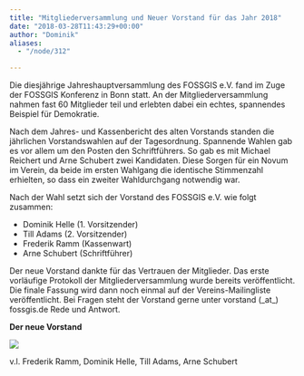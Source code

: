```yaml
---
title: "Mitgliederversammlung und Neuer Vorstand für das Jahr 2018"
date: "2018-03-28T11:43:29+00:00"
author: "Dominik"
aliases:
  - "/node/312"

---
```


<p>Die diesjährige Jahreshauptversammlung des FOSSGIS e.V. fand im Zuge der FOSSGIS Konferenz in Bonn statt. An der Mitgliederversammlung nahmen fast 60 Mitglieder teil und erlebten dabei ein echtes, spannendes Beispiel für Demokratie.</p>

<p>Nach dem Jahres- und Kassenbericht des alten Vorstands standen die jährlichen Vorstandswahlen auf der Tagesordnung. 
Spannende Wahlen gab es vor allem um den Posten den Schriftführers. So gab es mit Michael Reichert und Arne Schubert zwei Kandidaten. Diese Sorgen für ein Novum im Verein, da beide im ersten Wahlgang die identische Stimmenzahl erhielten, so dass ein zweiter Wahldurchgang notwendig war. </p>

<p>Nach der Wahl setzt sich der Vorstand des FOSSGIS e.V. wie folgt zusammen:</p>

<ul>
<li>Dominik Helle (1. Vorsitzender)</li>
<li>Till Adams (2. Vorsitzender)</li>
 <li>Frederik Ramm (Kassenwart)</li>
 <li>Arne Schubert (Schriftführer) </li>
</ul>

<p>Der neue Vorstand dankte für das Vertrauen der Mitglieder. Das erste vorläufige Protokoll der Mitgliederversammlung wurde bereits veröffentlicht.  Die finale Fassung wird dann noch einmal auf der Vereins-Mailingliste veröffentlicht. Bei Fragen steht der Vorstand gerne unter vorstand (_at_) fossgis.de Rede und Antwort. </p>

<p><strong>Der neue Vorstand</strong></p>
<img src="/news/legacy/fossgis_vorstand_2018.jpg" />
<p>v.l. Frederik Ramm, Dominik Helle, Till Adams, Arne Schubert</p>
